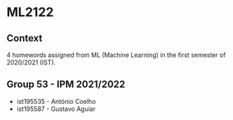 # ML2122

## Context
4 homewords assigned from ML (Machine Learning) in the first semester of 2020/2021 (IST).

## Group 53 - IPM 2021/2022
- ist195535 - António Coelho
- ist195587 - Gustavo Aguiar

